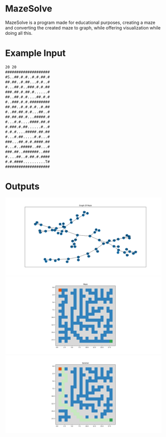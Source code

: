 # MazeSolve
MazeSolve is a program made for educational purposes, creating a maze and converting the created maze to graph, while offering visualization while doing all this.

# Example Input
```
20 20
####################
#S..##.#.#..#.#.##.#
##.##..#.##...#.#..#
#...##.#..###.#.#.##
###.##.#.##.#......#
##..##.#.#....##.#.#
#..###.#.#.#########
##.##..#.#.#.#..#.##
#..##.##.#.#...##..#
##.##.##.#...#####.#
#...#.#....####.##.#
#.###.#.##......#..#
#.#.#....#####.##.##
#...#.##.....#.#...#
###...##.#.#.####.##
#...#..#####..##...#
###.##..#######..###
#....##..#.##.#.####
#.#.####..........T#
####################
```

# Outputs
![Graph_Of_Maze](https://github.com/cagirkan/MazeSolve/blob/master/graph_of_maze.png)
![Maze](https://github.com/cagirkan/MazeSolve/blob/master/maze.png)
![Solution](https://github.com/cagirkan/MazeSolve/blob/master/solution.png)
